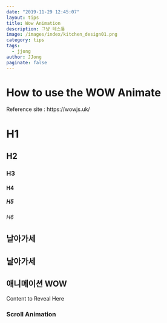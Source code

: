 ```yaml
---
date: "2019-11-29 12:45:07"
layout: tips
title: Wow Animation
description: 그냥 테스툥
image: /images/index/kitchen_design01.png
category: tips
tags:
  - jjong
author: JJong
paginate: false
---
```


<head>
  <link rel="stylesheet" href="/assets/wow_animate/animate.css">
  <script src="/assets/wow_animate/wow.min.js"></script>
  <script>
  new WOW().init();
</script>
</head>

<body>

<h1>How to use the WOW Animate</h1>
<p>Reference site : https://wowjs.uk/</p>

<h1 class="animated bounce delay-2s">H1</h1>
<h2 class="wow bounceInUp">H2</h2>
<h3 class="wow slideInLeft" data-wow-duration="2s" data-wow-delay="5s">H3</h3>
<h4 class="wow bounceInUp">H4</h4>
<h5 class="wow bounceInUp">H5</h5>
<h6 class="wow slideInLeft" data-wow-duration="2s" data-wow-delay="5s">H6</h6>

<h2 data-wow-delay="5s" class="wow FadeIn">날아가세</h2>
<h2 data-wow-delay="10s" class="wow FadeOut">날아가세</h2>
<h2 class="wow bounceInUp">애니메이션 WOW</h2>

<div class="wow bounceInUp">
Content to Reveal Here
</div>

### Scroll Animation
